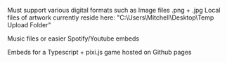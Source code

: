Must support various digital formats such as 
Image files .png + .jpg
Local files of artwork currently reside here:
"C:\Users\Mitchell\Desktop\Temp Upload Folder"


Music files or easier Spotify/Youtube embeds 

Embeds for a Typescript + pixi.js game hosted on Github pages
